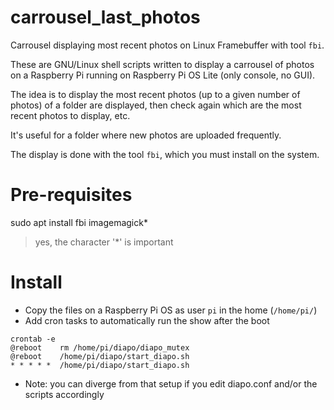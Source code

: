 # carrousel_last_photos
Carrousel displaying most recent photos on Linux Framebuffer with tool `fbi`.

These are GNU/Linux shell scripts written to display a carrousel of photos on a Raspberry Pi running on Raspberry Pi OS Lite (only console, no GUI).

The idea is to display the most recent photos (up to a given number of photos) of a folder are displayed, then check again which are the most recent photos to display, etc.

It's useful for a folder where new photos are uploaded frequently.

The display is done with the tool `fbi`, which you must install on the system.

# Pre-requisites
sudo apt install fbi imagemagick*

> yes, the character '*' is important

# Install
- Copy the files on a Raspberry Pi OS as user `pi` in the home (`/home/pi/`)
- Add cron tasks to automatically run the show after the boot
```console
crontab -e
@reboot    rm /home/pi/diapo/diapo_mutex
@reboot    /home/pi/diapo/start_diapo.sh
* * * * *  /home/pi/diapo/start_diapo.sh
```
- Note: you can diverge from that setup if you edit diapo.conf and/or the scripts accordingly
